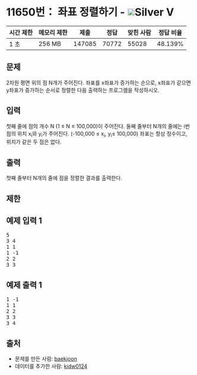 # 11650번： 좌표 정렬하기 - <img src="https://static.solved.ac/tier_small/6.svg" style="height:20px" />Silver V


| 시간 제한 | 메모리 제한 | 제출 | 정답 | 맞힌 사람 | 정답 비율 |
| --- | --- | --- | --- | --- | --- |
| 1 초 | 256 MB | 147085 | 70772 | 55028 | 48.139% |


## 문제


2차원 평면 위의 점 N개가 주어진다. 좌표를 x좌표가 증가하는 순으로, x좌표가 같으면 y좌표가 증가하는 순서로 정렬한 다음 출력하는 프로그램을 작성하시오.




## 입력


첫째 줄에 점의 개수 N (1 ≤ N ≤ 100,000)이 주어진다. 둘째 줄부터 N개의 줄에는 i번점의 위치 x<sub>i</sub>와 y<sub>i</sub>가 주어진다. (-100,000 ≤ x<sub>i</sub>, y<sub>i</sub>≤ 100,000) 좌표는 항상 정수이고, 위치가 같은 두 점은 없다.



## 출력


첫째 줄부터 N개의 줄에 점을 정렬한 결과를 출력한다.




## 제한




## 예제 입력 1


<pre>5
3 4
1 1
1 -1
2 2
3 3
</pre>


## 예제 출력 1


<pre>1 -1
1 1
2 2
3 3
3 4
</pre>






## 출처


- 문제를 만든 사람: [baekjoon](/user/baekjoon)
- 데이터를 추가한 사람: [kidw0124](/user/kidw0124)




